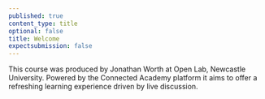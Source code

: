 ```yaml
---
published: true
content_type: title
optional: false
title: Welcome
expectsubmission: false
---
```


This course was produced by Jonathan Worth at Open Lab, Newcastle University. Powered by the Connected Academy platform it aims to offer a refreshing learning experience driven by live discussion.